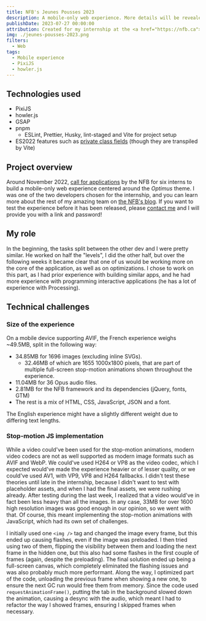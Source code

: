 ```yaml
---
title: NFB's Jeunes Pousses 2023
description: A mobile-only web experience. More details will be revealed once the project is published.
publishDate: 2023-07-27 00:00:00
attribution: Created for my internship at the <a href="https://nfb.ca">NFB</a>
img: ./jeunes-pousses-2023.png
filters:
  - Web
tags:
  - Mobile experience
  - PixiJS
  - howler.js
---
```


## Technologies used

- PixiJS
- howler.js
- GSAP
- pnpm
  - ESLint, Prettier, Husky, lint-staged and Vite for project setup
- ES2022 features such as [private class fields](https://developer.mozilla.org/en-US/docs/Web/JavaScript/Reference/Classes/Private_class_fields) (though they are transpiled by Vite)

## Project overview

Around November 2022, [call for applications](https://production.nfbonf.ca/en/lab/jeunes-pousses-digital-apprenticeship/) by the NFB for six interns to build a mobile-only web experience centered around the _Optimus_ theme. I was one of the two developers chosen for the internship, and you can learn more about the rest of my amazing team on [the NFB's blog](https://blog.nfb.ca/blog/2023/05/17/meet-the-fourth-crop-of-jeunes-pousses-at-the-nfb/). If you want to test the experience before it has been released, please [contact me](/contact) and I will provide you with a link and password!

## My role

In the beginning, the tasks split between the other dev and I were pretty similar. He worked on half the "levels", I did the other half, but over the following weeks it became clear that one of us would be working more on the core of the application, as well as on optimizations. I chose to work on this part, as I had prior experience with building similar apps, and he had more experience with programming interactive applications (he has a lot of experience with Processing).

## Technical challenges

### Size of the experience

On a mobile device supporting AVIF, the French experience weighs ~49.5MB, split in the following way:

- 34.85MB for 1696 images (excluding inline SVGs).
  - 32.46MB of which are 1655 1000x1800 pixels, that are part of multiple full-screen stop-motion animations shown throughout the experience.
- 11.04MB for 36 Opus audio files.
- 2.81MB for the NFB framework and its dependencies (jQuery, fonts, GTM)
- The rest is a mix of HTML, CSS, JavaScript, JSON and a font.

The English experience might have a slightly different weight due to differing text lengths.

### Stop-motion JS implementation

While a video could've been used for the stop-motion animations, modern video codecs are not as well supported as modern image formats such as AVIF and WebP. We could've used H264 or VP8 as the video codec, which I expected would've made the experience heavier or of lesser quality, or we could've used AV1, with VP9, VP8 and H264 fallbacks. I didn't test these theories until late in the internship, because I didn't want to test with placeholder assets, and when I had the final assets, we were rushing already. After testing during the last week, I realized that a video would've in fact been less heavy than all the images. In any case, 33MB for over 1600 high resolution images was good enough in our opinion, so we went with that. Of course, this meant implementing the stop-motion animations with JavaScript, which had its own set of challenges.

I initially used one `<img />` tag and changed the image every frame, but this ended up causing flashes, even if the image was preloaded. I then tried using two of them, flipping the visibility between them and loading the next frame in the hidden one, but this also had some flashes in the first couple of frames (again, despite the preloading). The final solution ended up being a full-screen canvas, which completely eliminated the flashing issues and was also probably much more performant. Along the way, I optimized part of the code, unloading the previous frame when showing a new one, to ensure the next GC run would free them from memory. Since the code used `requestAnimationFrame()`, putting the tab in the background slowed down the animation, causing a desync with the audio, which meant I had to refactor the way I showed frames, ensuring I skipped frames when necessary.
